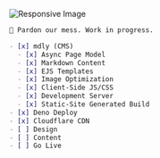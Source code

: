 ![Responsive Image](/assets/placeholder.jpg?width=920&height=460)

```markdown
👷 Pardon our mess. Work in progress.

- [x] mdly (CMS)
  - [x] Async Page Model
  - [x] Markdown Content
  - [x] EJS Templates
  - [x] Image Optimization
  - [x] Client-Side JS/CSS
  - [x] Development Server
  - [x] Static-Site Generated Build
- [x] Deno Deploy
- [x] Cloudflare CDN
- [ ] Design
- [ ] Content
- [ ] Go Live
```
